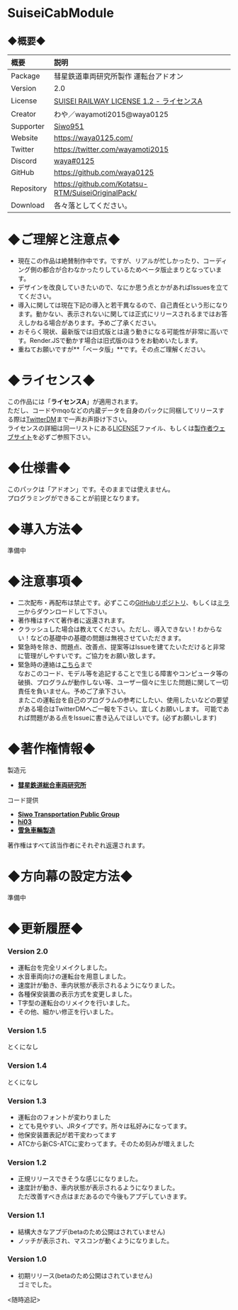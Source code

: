 # SuiseiCabModule

## ◆概要◆
| 概要 | 説明 |
| :--  | :--  |
| Package    | 彗星鉄道車両研究所製作 運転台アドオン |
| Version    | 2.0 |
| License    | [SUISEI RAILWAY LICENSE 1.2 - ライセンスA](https://waya0125.com/RTM_LICENSE) |
| Creator    | わや／wayamoti2015@waya0125 |
| Supporter  | [Siwo951](https://twitter.com/Siwo9515) |
| Website    | https://waya0125.com/ |
| Twitter    | https://twitter.com/wayamoti2015 |
| Discord    | [waya#0125](https://discord.com/users/409706179787358218) |
| GitHub     | https://github.com/waya0125 |
| Repository | https://github.com/Kotatsu-RTM/SuiseiOriginalPack/ |
| Download   | 各々落としてください。 |

# ◆ご理解と注意点◆
- 現在この作品は絶賛制作中です。ですが、リアルが忙しかったり、コーディング側の都合が合わなかったりしているためベータ版止まりとなっています。  
- デザインを改良していきたいので、なにか思う点とかがあればIssuesを立ててください。  
- 導入に関しては現在下記の導入と若干異なるので、自己責任という形になります。動かない、表示されないに関しては正式にリリースされるまではお答えしかねる場合があります。予めご了承ください。  
- おそらく現状、最新版では旧式版とは違う動きになる可能性が非常に高いです。Render.JSで動かす場合は旧式版のほうをお勧めいたします。  
- 重ねてお願いですが**「ベータ版」**です。その点ご理解ください。

# ◆ライセンス◆
この作品には「**ライセンスA**」が適用されます。  
ただし、コードやmqoなどの内蔵データを自身のパックに同梱してリリースする際は[TwitterDM](https://twitter.com/Suisei_THFactry)まで一声お声掛け下さい。  
ライセンスの詳細は同一リストにある[LICENSE](https://github.com/Kotatsu-RTM/SuiseiOriginalPack/blob/main/LICENSE)ファイル、もしくは[製作者ウェブサイト](https://waya0125.com/RTM_LICENSE)を必ずご参照下さい。

# ◆仕様書◆
このパックは「アドオン」です。そのままでは使えません。  
プログラミングができることが前提となります。  

# ◆導入方法◆
準備中  

# ◆注意事項◆
- 二次配布・再配布は禁止です。必ずここの[GitHubリポジトリ](https://github.com/Kotatsu-RTM/SuiseiOriginalPack/)、もしくは[ミラー](https://ux.getuploader.com/Suisei_RTM/)からダウンロードして下さい。  
- 著作権はすべて著作者に返還されます。  
- クラッシュした場合は教えてください。ただし、導入できない！わからない！などの基礎中の基礎の問題は無視させていただきます。  
- 緊急時を除き、問題点、改善点、提案等はIssueを建てたいただけると非常に管理がしやすいです。ご協力をお願い致します。  
- 緊急時の連絡は[こちら](https://twitter.com/Suisei_THFactry)まで  
なおこのコード、モデル等を追記することで生じる障害やコンピュータ等の破損、プログラムが動作しない等、ユーザー個々に生じた問題に関して一切責任を負いません。予めご了承下さい。  
またこの運転台を自己のプログラムの参考にしたい、使用したいなどの要望がある場合はTwitterDMへご一報を下さい。宜しくお願いします。
可能であれば問題がある点をIssueに書き込んでほしいです。(必ずお願いします)

# ◆著作権情報◆
製造元  
* [**彗星鉄道総合車両研究所**](https://twitter.com/Suisei_THFactry)

コード提供  
* [**Siwo Transportation Public Group**](https://twitter.com/siwo9515)
* [**hi03**](https://twitter.com/hi03_s)
* [**雪急車輌製造**](https://twitter.com/MahuyuYukiyuki)

著作権はすべて該当作者にそれぞれ返還されます。

# ◆方向幕の設定方法◆
準備中  

# ◆更新履歴◆  
### Version 2.0
- 運転台を完全リメイクしました。
- 水音車両向けの運転台を用意しました。
- 速度計が動き、車内状態が表示されるようになりました。
- 各種保安装置の表示方式を変更しました。
- T字型の運転台のリメイクを行いました。
- その他、細かい修正を行いました。

### Version 1.5
とくになし

### Version 1.4
とくになし

### Version 1.3
- 運転台のフォントが変わりました  
- とても見やすい、JRタイプです。所々は私好みになってます。  
- 他保安装置表記が若干変わってます  
- ATCから新CS-ATCに変わってます。そのため刻みが増えました

### Version 1.2
- 正規リリースできそうな感じになりました。  
- 速度計が動き、車内状態が表示されるようになりました。  
ただ改善すべき点はまだあるので今後もアプデしていきます。

### Version 1.1
- 結構大きなアプデ(betaのため公開はされていません)  
- ノッチが表示され、マスコンが動くようになりました。

### Version 1.0
- 初期リリース(betaのため公開はされていません)  
ゴミでした。

<随時追記>
